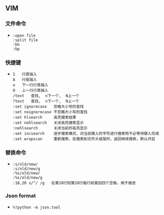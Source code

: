 ## VIM

### 文件命令
* ```text
  :open file 
  :split file
  :bn
  :bp
  ```

### 快捷键
* ```text
  I   行首插入
  A   行尾插入
  o   下一行行首插入
  O   上一行行首插入
  /text   查找,  n下一个,  N上一个
  ?text   查找,  n下一个,  N上一个
  :set ignorecase   忽略大小写的查找
  :set noignorecase 不忽略大小写的查找
  :set hlsearch     高亮搜索结果
  :set nohlsearch   关闭高亮搜索显示
  :nohlsearch       关闭当前的高亮显示
  :set incsearch    逐步搜索模式，对当前键入的字符进行搜索而不必等待键入完成
  :set wrapscan     重新搜索，在搜索到文件头或尾时，返回继续搜索，默认开启
  ```

### 替换命令
* ```text
  :s/old/new/
  :s/old/new/g
  :%s/old/new/
  :%s/old/new/g
  :10,20 s/^/ /g   在第10行知第20行每行前面加四个空格，用于缩进
  ```

### Json format
* ```text
  %!python -m json.tool
  ```
